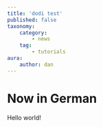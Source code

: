 ```yaml
---
title: 'dodi test'
published: false
taxonomy:
    category:
        - news
    tag:
        - tutorials
aura:
    author: dan
---
```


# Now in German

Hello world!